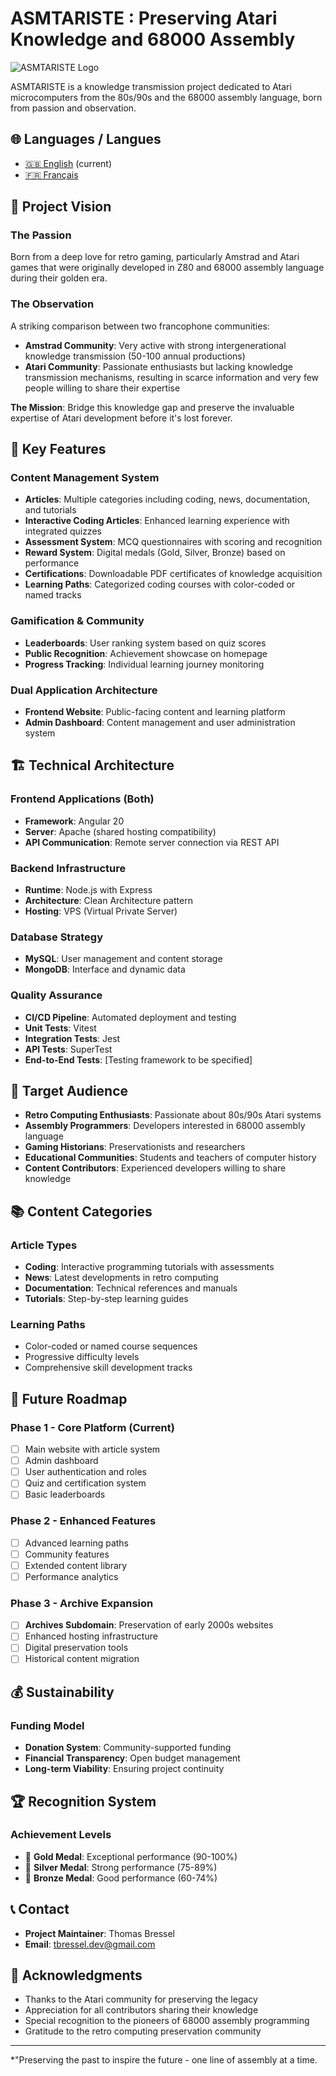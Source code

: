 # ASMTARISTE : Preserving Atari Knowledge and 68000 Assembly

![ASMTARISTE Logo](https://upload.wikimedia.org/wikipedia/commons/thumb/3/3e/Atari_logo_alt.svg/langfr-140px-Atari_logo_alt.svg.png)

ASMTARISTE is a knowledge transmission project dedicated to Atari microcomputers from the 80s/90s and the 68000 assembly language, born from passion and observation.

## 🌐 Languages / Langues

- [🇬🇧 English](README.md) (current)
- [🇫🇷 Français](README.fr.md)

## 🎯 Project Vision

### The Passion
Born from a deep love for retro gaming, particularly Amstrad and Atari games that were originally developed in Z80 and 68000 assembly language during their golden era.

### The Observation
A striking comparison between two francophone communities:
- **Amstrad Community**: Very active with strong intergenerational knowledge transmission (50-100 annual productions)
- **Atari Community**: Passionate enthusiasts but lacking knowledge transmission mechanisms, resulting in scarce information and very few people willing to share their expertise

**The Mission**: Bridge this knowledge gap and preserve the invaluable expertise of Atari development before it's lost forever.

## 🚀 Key Features

### Content Management System
- **Articles**: Multiple categories including coding, news, documentation, and tutorials
- **Interactive Coding Articles**: Enhanced learning experience with integrated quizzes
- **Assessment System**: MCQ questionnaires with scoring and recognition
- **Reward System**: Digital medals (Gold, Silver, Bronze) based on performance
- **Certifications**: Downloadable PDF certificates of knowledge acquisition
- **Learning Paths**: Categorized coding courses with color-coded or named tracks

### Gamification & Community
- **Leaderboards**: User ranking system based on quiz scores
- **Public Recognition**: Achievement showcase on homepage
- **Progress Tracking**: Individual learning journey monitoring

### Dual Application Architecture
- **Frontend Website**: Public-facing content and learning platform
- **Admin Dashboard**: Content management and user administration system

## 🏗️ Technical Architecture

### Frontend Applications (Both)
- **Framework**: Angular 20
- **Server**: Apache (shared hosting compatibility)
- **API Communication**: Remote server connection via REST API

### Backend Infrastructure
- **Runtime**: Node.js with Express
- **Architecture**: Clean Architecture pattern
- **Hosting**: VPS (Virtual Private Server)

### Database Strategy
- **MySQL**: User management and content storage
- **MongoDB**: Interface and dynamic data

### Quality Assurance
- **CI/CD Pipeline**: Automated deployment and testing
- **Unit Tests**: Vitest
- **Integration Tests**: Jest
- **API Tests**: SuperTest
- **End-to-End Tests**: [Testing framework to be specified]

## 🎯 Target Audience

- **Retro Computing Enthusiasts**: Passionate about 80s/90s Atari systems
- **Assembly Programmers**: Developers interested in 68000 assembly language
- **Gaming Historians**: Preservationists and researchers
- **Educational Communities**: Students and teachers of computer history
- **Content Contributors**: Experienced developers willing to share knowledge

## 📚 Content Categories

### Article Types
- **Coding**: Interactive programming tutorials with assessments
- **News**: Latest developments in retro computing
- **Documentation**: Technical references and manuals
- **Tutorials**: Step-by-step learning guides

### Learning Paths
- Color-coded or named course sequences
- Progressive difficulty levels
- Comprehensive skill development tracks

## 🔮 Future Roadmap

### Phase 1 - Core Platform (Current)
- [ ] Main website with article system
- [ ] Admin dashboard
- [ ] User authentication and roles
- [ ] Quiz and certification system
- [ ] Basic leaderboards

### Phase 2 - Enhanced Features
- [ ] Advanced learning paths
- [ ] Community features
- [ ] Extended content library
- [ ] Performance analytics

### Phase 3 - Archive Expansion
- [ ] **Archives Subdomain**: Preservation of early 2000s websites
- [ ] Enhanced hosting infrastructure
- [ ] Digital preservation tools
- [ ] Historical content migration

## 💰 Sustainability

### Funding Model
- **Donation System**: Community-supported funding
- **Financial Transparency**: Open budget management
- **Long-term Viability**: Ensuring project continuity


## 🏆 Recognition System

### Achievement Levels
- 🥇 **Gold Medal**: Exceptional performance (90-100%)
- 🥈 **Silver Medal**: Strong performance (75-89%)
- 🥉 **Bronze Medal**: Good performance (60-74%)

## 📞 Contact

- **Project Maintainer**: Thomas Bressel
- **Email**: tbressel.dev@gmail.com


## 🙏 Acknowledgments

- Thanks to the Atari community for preserving the legacy
- Appreciation for all contributors sharing their knowledge
- Special recognition to the pioneers of 68000 assembly programming
- Gratitude to the retro computing preservation community


---

*"Preserving the past to inspire the future - one line of assembly at a time.